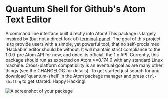 # Quantum Shell for Github's Atom Text Editor
A command line interface built directly into Atom! This package is largely inspired
by (but not a direct fork of) [terminal-panel](http://github.com/thedaniel/terminal-panel).
The goal of this project is to provide users with a simple, yet powerful tool, that
no self-proclaimed 'Hackable' editor should be without. It will maintain strict compliance
to the 1.0.0-pre Atom API for now, and once its official, the 1.x API. Currently, this
package should run as expected on Atom >=0.174.0 with any standard Linux machine. Cross-platform
compatibility is an eventual goal as are many other things (see the CHANGELOG for details).
To get started just search for and download 'quantum-shell' in the Atom package manager and press `ctrl-shift-q` to get started. Happy Hacking!

![A screenshot of your package](https://f.cloud.github.com/assets/69169/2290250/c35d867a-a017-11e3-86be-cd7c5bf3ff9b.gif)
